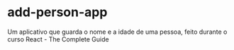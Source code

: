 # add-person-app
Um aplicativo que guarda o nome e a idade de uma pessoa, feito durante o curso React - The Complete Guide
